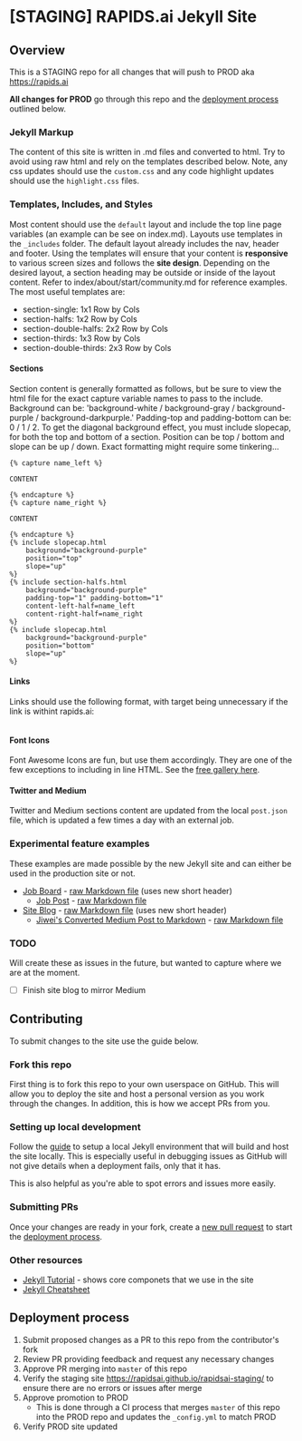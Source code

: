 # [STAGING] RAPIDS.ai Jekyll Site

## Overview

This is a STAGING repo for all changes that will push to PROD aka https://rapids.ai

**All changes for PROD** go through this repo and the [deployment process](#deployment-process) outlined below.

### Jekyll Markup

The content of this site is written in .md files and converted to html. Try to avoid using raw html and rely on the templates described below. Note, any css updates should use the `custom.css` and any code highlight updates should use the `highlight.css` files. 

### Templates, Includes, and Styles

Most content should use the `default` layout and include the top line page variables (an example can be see on index.md). Layouts use templates in the `_includes` folder. The default layout already includes the nav, header and footer. Using the templates will ensure that your content is **responsive** to various screen sizes and follows the **site design**. Depending on the desired layout, a section heading may be outside or inside of the layout content. Refer to index/about/start/community.md for reference examples. The most useful templates are:

* section-single: 1x1 Row by Cols
* section-halfs: 1x2 Row by Cols
* section-double-halfs: 2x2 Row by Cols
* section-thirds: 1x3 Row by Cols
* section-double-thirds: 2x3 Row by Cols

#### Sections
Section content is generally formatted as follows, but be sure to view the html file for the exact capture variable names to pass to the include. Background can be: 'background-white / background-gray / background-purple / background-darkpurple.' Padding-top and padding-bottom can be: 0 / 1 / 2. To get the diagonal background effect, you must include slopecap, for both the top and bottom of a section. Position can be top / bottom and slope can be up / down. Exact formatting might require some tinkering...

```
{% capture name_left %}

CONTENT

{% endcapture %}
{% capture name_right %}

CONTENT

{% endcapture %}
{% include slopecap.html 
    background="background-purple" 
    position="top" 
    slope="up" 
%}
{% include section-halfs.html 
    background="background-purple" 
    padding-top="1" padding-bottom="1" 
    content-left-half=name_left 
    content-right-half=name_right 
%} 
{% include slopecap.html 
    background="background-purple" 
    position="bottom" 
    slope="up" 
%}

```
#### Links
Links should use the following format, with target being unnecessary if the link is withint rapids.ai: 
```**[NAME <i FONT-AWEOME-ICON"></i>](LINK){: target="_blank"}**
```

#### Font Icons
Font Awesome Icons are fun, but use them accordingly. They are one of the few exceptions to including in line HTML. See the [free gallery here](https://fontawesome.com/icons?d=gallery&m=free).

#### Twitter and Medium 
Twitter and Medium sections content are updated from the local `post.json` file, which is updated a few times a day with an external job. 


### Experimental feature examples

These examples are made possible by the new Jekyll site and can either be used in the production site or not.

- [Job Board](https://rapidsai.github.io/rapidsai-staging/jobs.html) - [raw Markdown file](/jobs.md) (uses new short header)
  - [Job Post](https://rapidsai.github.io/rapidsai-staging/job/2019/01/01/c-developers.html) - [raw Markdown file](/_posts/2019-01-01-c-developers.md)
- [Site Blog](https://rapidsai.github.io/rapidsai-staging/blog.html) - [raw Markdown file](/blog.md) (uses new short header)
  - [Jiwei's Converted Medium Post to Markdown](https://rapidsai.github.io/rapidsai-staging/blog/2019/01/15/make-sense-of-the-universe-with-rapids-ai.html) - [raw Markdown file](/_posts/2019-01-15-make-sense-of-the-universe-with-rapids-ai.md)

### TODO

Will create these as issues in the future, but wanted to capture where we are at the moment.

- [ ] Finish site blog to mirror Medium


## Contributing

To submit changes to the site use the guide below.

### Fork this repo

First thing is to fork this repo to your own userspace on GitHub. This will allow you to deploy the site and host a personal version as you work through the changes. In addition, this is how we accept PRs from you.

### Setting up local development

Follow the [guide](https://help.github.com/articles/setting-up-your-github-pages-site-locally-with-jekyll/) to setup a local Jekyll environment that will build and host the site locally. This is especially useful in debugging issues as GitHub will not give details when a deployment fails, only that it has.

This is also helpful as you're able to spot errors and issues more easily.

### Submitting PRs

Once your changes are ready in your fork, create a [new pull request](https://github.com/rapidsai/rapidsai-staging/compare) to start the [deployment process](#deployment-process).

### Other resources

- [Jekyll Tutorial](https://jekyllrb.com/docs/step-by-step/01-setup/) - shows core componets that we use in the site
- [Jekyll Cheatsheet](https://learn.cloudcannon.com/jekyll-cheat-sheet/)

## Deployment process

1. Submit proposed changes as a PR to this repo from the contributor's fork
2. Review PR providing feedback and request any necessary changes
3. Approve PR merging into `master` of this repo
4. Verify the staging site https://rapidsai.github.io/rapidsai-staging/ to ensure there are no errors or issues after merge
5. Approve promotion to PROD 
   - This is done through a CI process that merges `master` of this repo into the PROD repo and updates the `_config.yml` to match PROD
6. Verify PROD site updated
